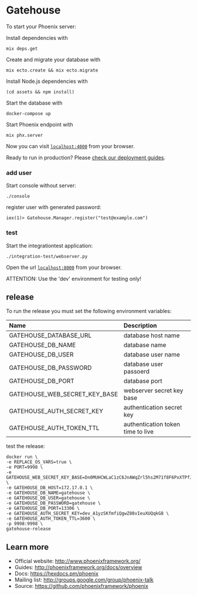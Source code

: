 # Gatehouse

To start your Phoenix server:

Install dependencies with

    mix deps.get

Create and migrate your database with

    mix ecto.create && mix ecto.migrate

Install Node.js dependencies with

    (cd assets && npm install)

Start the database with

    docker-compose up

Start Phoenix endpoint with

    mix phx.server

Now you can visit [`localhost:4000`](http://localhost:4000) from your browser.

Ready to run in production? Please [check our deployment guides](http://www.phoenixframework.org/docs/deployment).

### add user

Start console without server:

    ./console

register user with generated password:

    iex(1)> Gatehouse.Manager.register("test@example.com")

### test

Start the integrationtest application:

    ./integration-test/webserver.py

Open the url [`localhost:8000`](http://localhost:8000) from your browser.

ATTENTION: Use the 'dev' environment for testing only!

## release

To run the release you must set the following environment variables:

| Name                             | Description                        |
|:-------------------------------- |:-----------------------------------|
| GATEHOUSE_DATABASE_URL           |  database host name                |
| GATEHOUSE_DB_NAME                |  database name                     |
| GATEHOUSE_DB_USER                |  database user name                |
| GATEHOUSE_DB_PASSWORD            |  database user passoerd            |
| GATEHOUSE_DB_PORT                |  database port                     |
| GATEHOUSE_WEB_SECRET_KEY_BASE    |  webserver secret key base         |
| GATEHOUSE_AUTH_SECRET_KEY        |  authentication secret key         |
| GATEHOUSE_AUTH_TOKEN_TTL         |  authentication token time to live |

test the release:

    docker run \
    -e REPLACE_OS_VARS=true \
    -e PORT=9998 \
    -e GATEHOUSE_WEB_SECRET_KEY_BASE=Dn0MUHCWLaC1zC6JnAWqZrl5hs2M71f8F6PxXTPfJXAc8Lv82OYcV/uwuB42YA9K \
    -e GATEHOUSE_DB_HOST=172.17.0.1 \
    -e GATEHOUSE_DB_NAME=gatehouse \
    -e GATEHOUSE_DB_USER=gatehouse \
    -e GATEHOUSE_DB_PASSWORD=gatehouse \
    -e GATEHOUSE_DB_PORT=13306 \
    -e GATEHOUSE_AUTH_SECRET_KEY=dev_A1yzSKfmfiQgwZ08vIeuXUQqkG8 \
    -e GATEHOUSE_AUTH_TOKEN_TTL=3600 \
    -p 9998:9998 \
    gatehouse-release

## Learn more

  * Official website: http://www.phoenixframework.org/
  * Guides: http://phoenixframework.org/docs/overview
  * Docs: https://hexdocs.pm/phoenix
  * Mailing list: http://groups.google.com/group/phoenix-talk
  * Source: https://github.com/phoenixframework/phoenix
